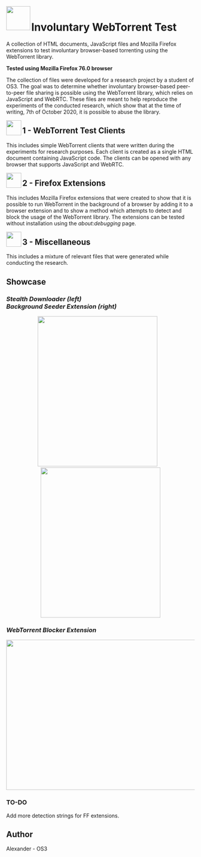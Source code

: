 <img align="left" width="64" height="64" src="https://raw.githubusercontent.com/alexander-47u/Involuntary-WebTorrent-Test/main/2-firefox-extensions/webtorrent-background-seeder/images/safe-64.png" alt="">

# Involuntary WebTorrent Test

A collection of HTML documents, JavaScript files and Mozilla Firefox extensions to test involuntary browser-based torrenting using the WebTorrent library.

**Tested using Mozilla Firefox 76.0 browser**

The collection of files were developed for a research project by a student of OS3. The goal was to determine whether involuntary browser-based peer-to-peer file sharing is possible using the WebTorrent library, which relies on JavaScript and WebRTC. These files are meant to help reproduce the experiments of the conducted research, which show that at the time of writing, 7th of October 2020, it is possible to abuse the library.

<img align="left" width="40" height="40" src="https://raw.githubusercontent.com/alexander-47u/Involuntary-WebTorrent-Test/main/3-miscellaneous%20/showcase-images/uploadicon.png" alt="">

## 1 - WebTorrent Test Clients

This includes simple WebTorrent clients that were written during the experiments for research purposes. Each client is created as a single HTML document containing JavaScript code. The clients can be opened with any browser that supports JavaScript and WebRTC.

<img align="left" width="40" height="40" src="https://raw.githubusercontent.com/alexander-47u/Involuntary-WebTorrent-Test/main/2-firefox-extensions/webtorrent-blocker/images/safe-64.png" alt="">

## 2 - Firefox Extensions

This includes Mozilla Firefox extensions that were created to show that it is possible to run WebTorrent in the background of a browser by adding it to a browser extension and to show a method which attempts to detect and block the usage of the WebTorrent library. The extensions can be tested without installation using the *about:debugging* page.

<img align="left" width="40" height="40" src="https://raw.githubusercontent.com/alexander-47u/Involuntary-WebTorrent-Test/main/3-miscellaneous%20/showcase-images/othericon.png" alt="">

## 3 - Miscellaneous

This includes a mixture of relevant files that were generated while conducting the research.

## Showcase

### *Stealth Downloader (left) <br> Background Seeder Extension (right)*

<p align="center">
<img title="" src="https://raw.githubusercontent.com/alexander-47u/Involuntary-WebTorrent-Test/main/3-miscellaneous%20/showcase-images/webtorrent-uploader-stealth-download.gif" width="320px" height="400px" alt="" data-align="center">&nbsp;&nbsp;&nbsp;&nbsp;<img title="" src="https://raw.githubusercontent.com/alexander-47u/Involuntary-WebTorrent-Test/main/3-miscellaneous%20/showcase-images/webtorrent-seeder-extension.gif" width="320px" height="400px" alt="" data-align="center">
</p>

### *WebTorrent Blocker Extension*

<p align="center">
<img title="" src="https://raw.githubusercontent.com/alexander-47u/Involuntary-WebTorrent-Test/main/3-miscellaneous%20/showcase-images/webtorrent-blocker-extension.gif" width="560px" height="400px" alt="" data-align="center">
</p>

### TO-DO
Add more detection strings for FF extensions.

## Author
Alexander - OS3
